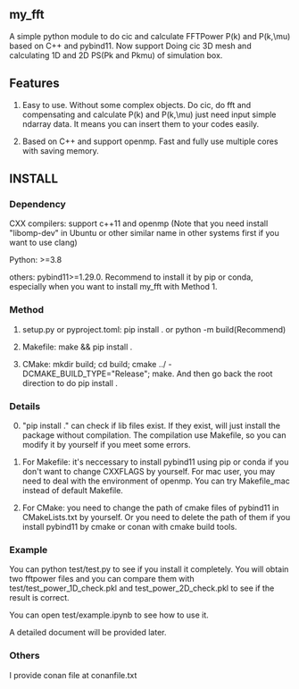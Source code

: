 ## my_fft
A simple python module to do cic and calculate FFTPower P(k) and P(k,\mu) based on C++ and pybind11. Now support Doing cic 3D mesh and calculating 1D and 2D PS(Pk and Pkmu) of simulation box.

## Features 
1. Easy to use. Without some complex objects. Do cic, do fft and compensating and calculate P(k) and P(k,\mu) just need input simple ndarray data. It means you can insert them to your codes easily.

2. Based on C++ and support openmp. Fast and fully use multiple cores with saving memory.

## INSTALL 

### Dependency
CXX compilers: support c++11 and openmp (Note that you need install "libomp-dev" in Ubuntu or other similar name in other systems first if you want to use clang)

Python: >=3.8

others: pybind11>=1.29.0. Recommend to install it by pip or conda, especially when you want to install my_fft with Method 1.

### Method 
1. setup.py or pyproject.toml: pip install . or python -m build(Recommend)

2. Makefile: make && pip install .

3. CMake: mkdir build; cd build; cmake ../ -DCMAKE_BUILD_TYPE="Release"; make. And then go back the root direction to do pip install .

### Details 
0. "pip install ." can check if lib files exist. If they exist, will just install the package without compilation. The compilation use Makefile, so you can modify it by yourself if you meet some errors.

1. For Makefile: it's neccessary to install pybind11 using pip or conda if you don't want to change CXXFLAGS by yourself. For mac user, you may need to deal with the environment of openmp. You can try Makefile_mac instead of default Makefile.

2. For CMake: you need to change the path of cmake files of pybind11 in CMakeLists.txt by yourself. Or you need to delete the path of them if you install pybind11 by cmake or conan with cmake build tools.

### Example 
You can python test/test.py to see if you install it completely. You will obtain two fftpower files and you can compare them with test/test_power_1D_check.pkl and test_power_2D_check.pkl to see if the result is correct.

You can open test/example.ipynb to see how to use it. 

A detailed document will be provided later.

### Others 
I provide conan file at conanfile.txt 
